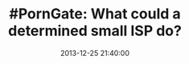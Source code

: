 ---
link: http://revk.www.me.uk/2013/08/what-could-determined-small-isp-do.html
title: "#PornGate: What could a determined small ISP do?"
date: "2013-12-25 21:40:00"
layout: default
published: true
---